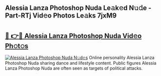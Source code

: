 ## Alessia Lanza Photoshop Nuda Le𝚊k𝚎d N𝚞𝚍e - Part-RTj Vid𝚎o Photos Le𝚊ks 7jxM9

# <h2><a href="http://fbdho9.evod.top/?m=Alessia+Lanza+Photoshop+Nuda">🔗 👉🔴 Alessia Lanza Photoshop Nuda Vid𝚎o Ph𝚘t𝚘s</a></h2>

[![Alessia Lanza Photoshop Nuda N𝚞d𝚎s](https://i.imgur.com/8V9OHl7.gif)](http://fbdho9.evod.top/?m=Alessia+Lanza+Photoshop+Nuda)
Online personality Alessia Lanza Photoshop Nuda sharing dance and lifestyle content. Public figures Alessia Lanza Photoshop Nuda are often seen as targets of political attacks. 

